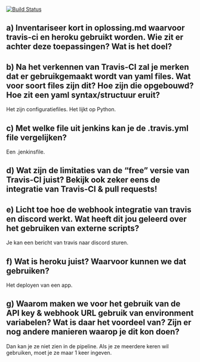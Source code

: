 [![Build Status](https://travis-ci.com/IneMentenPXL/OpsDev_calculator.svg?branch=main)](https://travis-ci.com/IneMentenPXL/OpsDev_calculator)

## a) Inventariseer kort in oplossing.md waarvoor travis-ci en heroku gebruikt worden. Wie zit er achter deze toepassingen? Wat is het doel?



## b) Na het verkennen van Travis-CI zal je merken dat er gebruikgemaakt wordt van yaml files. Wat voor soort files zijn dit? Hoe zijn die opgebouwd? Hoe zit een yaml syntax/structuur eruit?

Het zijn configuratiefiles. Het lijkt op Python.

## c) Met welke file uit jenkins kan je de .travis.yml file vergelijken?

Een .jenkinsfile.

## d) Wat zijn de limitaties van de “free” versie van Travis-CI juist? Bekijk ook zeker eens de integratie van Travis-CI & pull requests!



## e) Licht toe hoe de webhook integratie van travis en discord werkt. Wat heeft dit jou geleerd over het gebruiken van externe scripts?

Je kan een bericht van travis naar discord sturen.

## f) Wat is heroku juist? Waarvoor kunnen we dat gebruiken?

Het deployen van een app.

## g) Waarom maken we voor het gebruik van de API key & webhook URL gebruik van environment variabelen? Wat is daar het voordeel van? Zijn er nog andere manieren waarop je dit kon doen?

Dan kan je ze niet zien in de pipeline. Als je ze meerdere keren wil gebruiken, moet je ze maar 1 keer ingeven.
